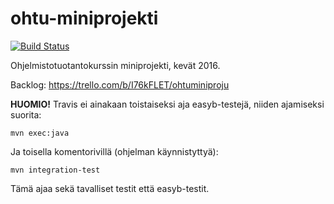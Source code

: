 # ohtu-miniprojekti
[![Build Status](https://travis-ci.org/Prokrastinaattorit/ohtu-miniprojekti.svg?branch=master)](https://travis-ci.org/Prokrastinaattorit/ohtu-miniprojekti)

Ohjelmistotuotantokurssin miniprojekti, kevät 2016.

Backlog: https://trello.com/b/I76kFLET/ohtuminiproju

**HUOMIO!** Travis ei ainakaan toistaiseksi aja easyb-testejä, niiden ajamiseksi suorita:
```
mvn exec:java
```
Ja toisella komentorivillä (ohjelman käynnistyttyä):
```
mvn integration-test
```
Tämä ajaa sekä tavalliset testit että easyb-testit.

